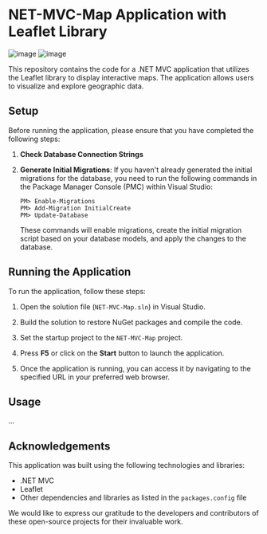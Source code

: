 # NET-MVC-Map Application with Leaflet Library
![image](https://github.com/ZeddHp/NET-MVC-Maps/assets/68005483/10f8d101-3f92-4b1a-8936-3f0f415d3edc)
![image](https://github.com/ZeddHp/NET-MVC-Maps/assets/68005483/4d83e098-bce6-4427-8383-21a82cd5af14)

This repository contains the code for a .NET MVC application that utilizes the Leaflet library to display interactive maps. The application allows users to visualize and explore geographic data.

## Setup

Before running the application, please ensure that you have completed the following steps:

1. **Check Database Connection Strings**

2. **Generate Initial Migrations**: If you haven't already generated the initial migrations for the database, you need to run the following commands in the Package Manager Console (PMC) within Visual Studio:

   ```
   PM> Enable-Migrations
   PM> Add-Migration InitialCreate
   PM> Update-Database
   ```

   These commands will enable migrations, create the initial migration script based on your database models, and apply the changes to the database.

## Running the Application

To run the application, follow these steps:

1. Open the solution file (`NET-MVC-Map.sln`) in Visual Studio.

2. Build the solution to restore NuGet packages and compile the code.

3. Set the startup project to the `NET-MVC-Map` project.

4. Press **F5** or click on the **Start** button to launch the application.

5. Once the application is running, you can access it by navigating to the specified URL in your preferred web browser.

## Usage
...

## Acknowledgements

This application was built using the following technologies and libraries:

- .NET MVC
- Leaflet
- Other dependencies and libraries as listed in the `packages.config` file

We would like to express our gratitude to the developers and contributors of these open-source projects for their invaluable work.
